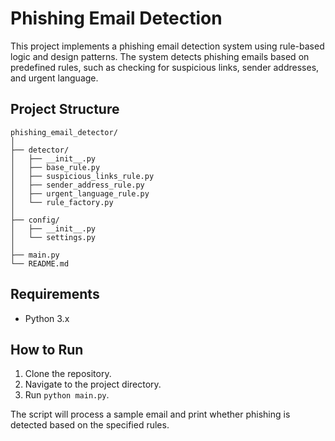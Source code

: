 # Phishing Email Detection

This project implements a phishing email detection system using rule-based logic and design patterns. The system detects phishing emails based on predefined rules, such as checking for suspicious links, sender addresses, and urgent language.

## Project Structure
```
phishing_email_detector/
│
├── detector/
│   ├── __init__.py
│   ├── base_rule.py
│   ├── suspicious_links_rule.py
│   ├── sender_address_rule.py
│   ├── urgent_language_rule.py
│   └── rule_factory.py
│
├── config/
│   ├── __init__.py
│   └── settings.py
│
├── main.py
└── README.md
```

## Requirements
- Python 3.x

## How to Run
1. Clone the repository.
2. Navigate to the project directory.
3. Run `python main.py`.

The script will process a sample email and print whether phishing is detected based on the specified rules.
